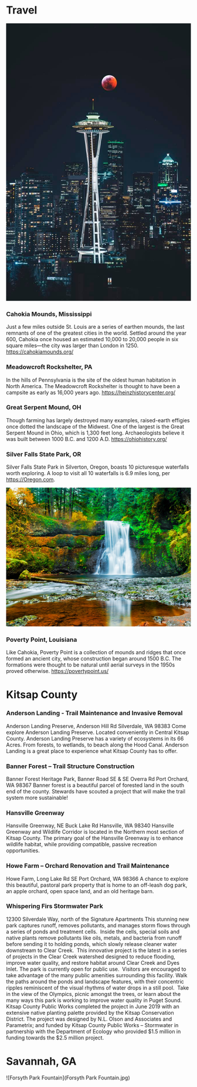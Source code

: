 # Travel

![Space Needle under a Wolf Moon on 2019-01](SpaceNeedleWolfMoon.jpg)

### Cahokia Mounds, Mississippi
Just a few miles outside St. Louis are a series of earthen mounds, the last remnants of one of the greatest cities in the world. Settled around the year 600, Cahokia once housed an estimated 10,000 to 20,000 people in six square miles—the city was larger than London in 1250. https://cahokiamounds.org/

### Meadowcroft Rockshelter, PA
In the hills of Pennsylvania is the site of the oldest human habitation in North America. The Meadowcroft Rockshelter is thought to have been a campsite as early as 16,000 years ago. https://heinzhistorycenter.org/

### Great Serpent Mound, OH
Though farming has largely destroyed many examples, raised-earth effigies once dotted the landscape of the Midwest. One of the largest is the Great Serpent Mound in Ohio, which is 1,300 feet long. Archaeologists believe it was built between 1000 B.C. and 1200 A.D. https://ohiohistory.org/

### Silver Falls State Park, OR
Silver Falls State Park in Silverton, Oregon, boasts 10 picturesque waterfalls worth exploring. A loop to visit all 10 waterfalls is 6.9 miles long, per https://Oregon.com. 

![Silver Falls State Park](SilverFallsSP.png)

### Poverty Point, Louisiana
Like Cahokia, Poverty Point is a collection of mounds and ridges that once formed an ancient city, whose construction began around 1500 B.C. The formations were thought to be natural until aerial surveys in the 1950s proved otherwise. https://povertypoint.us/

# Kitsap County

### Anderson Landing - Trail Maintenance and Invasive Removal
Anderson Landing Preserve, Anderson Hill Rd Silverdale, WA 98383
Come explore Anderson Landing Preserve. Located conveniently in Central Kitsap County. Anderson Landing Preserve has a variety of ecosystems in its 66 Acres. From forests, to wetlands, to beach along the Hood Canal. Anderson Landing is a great place to experience what Kitsap County has to offer. 

### Banner Forest – Trail Structure Construction
Banner Forest Heritage Park, ​Banner Road SE & SE Overra Rd Port Orchard, WA 98367
Banner forest is a beautiful parcel of forested land in the south end of the county. Stewards have scouted a project that will make the trail system more sustainable!

### Hansville Greenway 
Hansville Greenway, NE Buck Lake Rd Hansville, WA 98340
Hansville Greenway and Wildlife Corridor is located in the Northern most section of Kitsap County. The primary goal of the Hansville Greenway is to enhance wildlife habitat, while providing compatible, passive recreation opportunities. 

### Howe Farm – Orchard Renovation and Trail Maintenance
Howe Farm, Long Lake Rd SE Port Orchard, WA 98366 
A chance to explore this beautiful, pastoral park property that is home to an off-leash dog park, an apple orchard, open space land, and an old heritage barn. 

### Whispering Firs Stormwater Park
12300 Silverdale Way, north of the Signature Apartments
This stunning new park captures runoff, removes pollutants, and manages storm flows through a series of ponds and treatment cells.  Inside the cells, special soils and native plants remove pollutants like oils, metals, and bacteria from runoff before sending it to holding ponds, which slowly release cleaner water downstream to Clear Creek.  This innovative project is the latest in a series of projects in the Clear Creek watershed designed to reduce flooding, improve water quality, and restore habitat around Clear Creek and Dyes Inlet.
The park is currently open for public use.  Visitors are encouraged to take advantage of the many public amenities surrounding this facility. Walk the paths around the ponds and landscape features, with their concentric ripples reminiscent of the visual rhythms of water drops in a still pool.  Take in the view of the Olympics, picnic amongst the trees, or learn about the many ways this park is working to improve water quality in Puget Sound.
Kitsap County Public Works completed the project in June 2019 with an extensive native planting palette provided by the Kitsap Conservation District. The project was designed by N.L. Olson and Associates and Parametrix; and funded by Kitsap County Public Works – Stormwater in partnership with the Department of Ecology who provided $1.5 million in funding towards the $2.5 million project.

# Savannah, GA

![Forsyth Park Fountain](Forsyth Park Fountain.jpg)


